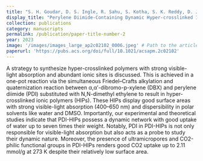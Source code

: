 ```yaml
---
title: "S. H. Goudar, D. S. Ingle, R. Sahu, S. Kotha, S. K. Reddy, D. J. Babu, K. V. Rao, Perylene Diimide-Containing dynamic hyper-crosslinked ionic porous organic polymers: modulation of assembly and gas storage. <i>ACS Applied Polymer Materials</i> 5, 2097–2104 (2023)."
display_title: "Perylene Diimide-Containing Dynamic Hyper-crosslinked Ionic Porous Organic Polymers: Modulation of Assembly and Gas Storage"
collection: publications
category: manuscripts
permalink: /publication/paper-title-number-2
year: 2023
image: '/images/images_large_ap2c02102_0006.jpeg' # Path to the article image
paperurl: 'https://pubs.acs.org/doi/full/10.1021/acsapm.2c02102'
---
```


A strategy to synthesize hyper-crosslinked polymers with strong visible-light absorption and abundant ionic sites is discussed. This is achieved in a one-pot reaction via the simultaneous Friedel–Crafts alkylation and quaternization reaction between &alpha;,&alpha;′-dibromo-p-xylene (DBX) and perylene diimide (PDI) substituted with N,N-dimethyl ethylene to result in hyper-crosslinked ionic polymers (HIPs). These HIPs display good surface areas with strong visible-light absorption (400–650 nm) and dispersibility in polar solvents like water and DMSO. Importantly, our experimental and theoretical studies indicate that PDI-HIPs possess a dynamic network with good uptake of water up to seven times their weight. Notably, PDI in PDI-HIPs is not only responsible for visible-light absorption but also acts as a probe to study their dynamic nature. Moreover, the presence of ultramicropores and CO2-philic functional groups in PDI-HIPs renders good CO2 uptake up to 2.11 mmol/g at 273 K despite their relatively low surface area.
